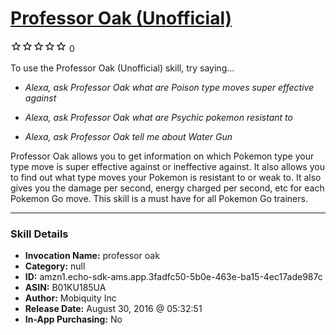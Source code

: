 # [Professor Oak (Unofficial)](http://alexa.amazon.com/#skills/amzn1.echo-sdk-ams.app.3fadfc50-5b0e-463e-ba15-4ec17ade987c)
![0 stars](../../images/ic_star_border_black_18dp_1x.png)![0 stars](../../images/ic_star_border_black_18dp_1x.png)![0 stars](../../images/ic_star_border_black_18dp_1x.png)![0 stars](../../images/ic_star_border_black_18dp_1x.png)![0 stars](../../images/ic_star_border_black_18dp_1x.png) 0

To use the Professor Oak (Unofficial) skill, try saying...

* *Alexa, ask Professor Oak what are Poison type moves super effective against*

* *Alexa, ask Professor Oak what are Psychic pokemon resistant to*

* *Alexa, ask Professor Oak tell me about Water Gun*

Professor Oak allows you to get information on which Pokemon type your type move is super effective against or ineffective against. It also allows you to find out what type moves your Pokemon is resistant to or weak to. It also gives you the damage per second, energy charged per second, etc for each Pokemon Go move. This skill is a must have for all Pokemon Go trainers.

***

### Skill Details

* **Invocation Name:** professor oak
* **Category:** null
* **ID:** amzn1.echo-sdk-ams.app.3fadfc50-5b0e-463e-ba15-4ec17ade987c
* **ASIN:** B01KU185UA
* **Author:** Mobiquity Inc
* **Release Date:** August 30, 2016 @ 05:32:51
* **In-App Purchasing:** No
